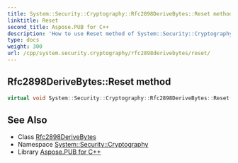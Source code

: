 ```yaml
---
title: System::Security::Cryptography::Rfc2898DeriveBytes::Reset method
linktitle: Reset
second_title: Aspose.PUB for C++
description: 'How to use Reset method of System::Security::Cryptography::Rfc2898DeriveBytes class in C++.'
type: docs
weight: 300
url: /cpp/system.security.cryptography/rfc2898derivebytes/reset/
---
```

## Rfc2898DeriveBytes::Reset method




```cpp
virtual void System::Security::Cryptography::Rfc2898DeriveBytes::Reset() override
```

## See Also

* Class [Rfc2898DeriveBytes](../)
* Namespace [System::Security::Cryptography](../../)
* Library [Aspose.PUB for C++](../../../)
